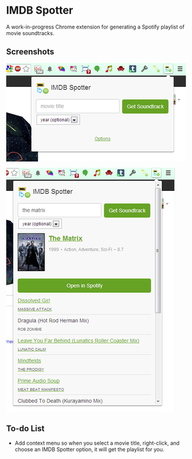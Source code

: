 # IMDB Spotter

A work-in-progress Chrome extension for generating a Spotify playlist of movie
soundtracks.

## Screenshots

![Screenshot 1 of IMDB Spotter](https://raw.githubusercontent.com/cheshire137/imdb_spotter/master/screenshot1.png)

![Screenshot 2 of IMDB Spotter](https://raw.githubusercontent.com/cheshire137/imdb_spotter/master/screenshot2.png)

## To-do List

* Add context menu so when you select a movie title, right-click, and choose an IMDB Spotter option, it will get the playlist for you.
